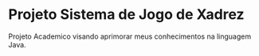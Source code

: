 # Projeto Sistema de Jogo de Xadrez
Projeto Academico visando aprimorar meus conhecimentos na linguagem Java.
